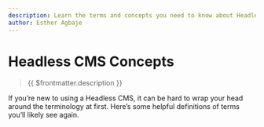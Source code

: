 ```yaml
---
description: Learn the terms and concepts you need to know about Headless CMS.
author: Esther Agbaje
---
```


# Headless CMS Concepts

> {{ $frontmatter.description }}

If you’re new to using a Headless CMS, it can be hard to wrap your head around the terminology at first. Here’s some
helpful definitions of terms you’ll likely see again.
